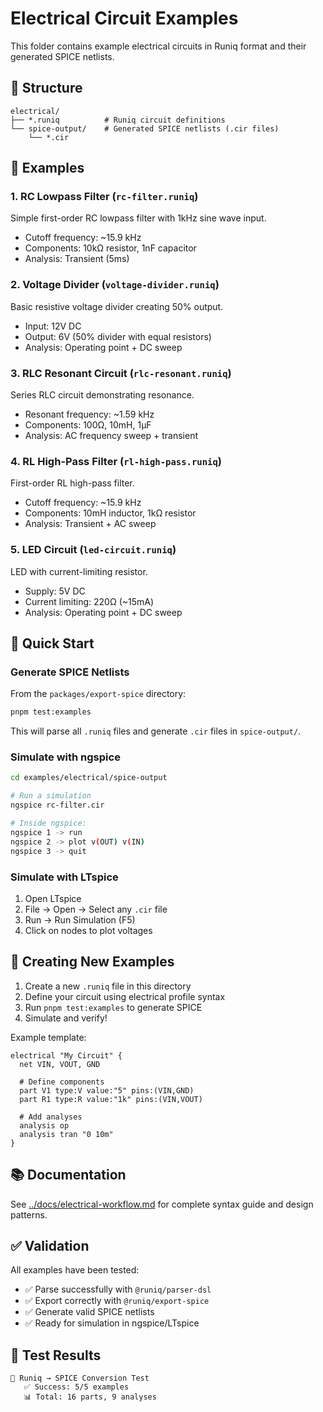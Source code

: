 # Electrical Circuit Examples

This folder contains example electrical circuits in Runiq format and their generated SPICE netlists.

## 📁 Structure

```
electrical/
├── *.runiq          # Runiq circuit definitions
└── spice-output/    # Generated SPICE netlists (.cir files)
    └── *.cir
```

## 🔌 Examples

### 1. RC Lowpass Filter (`rc-filter.runiq`)
Simple first-order RC lowpass filter with 1kHz sine wave input.
- Cutoff frequency: ~15.9 kHz
- Components: 10kΩ resistor, 1nF capacitor
- Analysis: Transient (5ms)

### 2. Voltage Divider (`voltage-divider.runiq`)
Basic resistive voltage divider creating 50% output.
- Input: 12V DC
- Output: 6V (50% divider with equal resistors)
- Analysis: Operating point + DC sweep

### 3. RLC Resonant Circuit (`rlc-resonant.runiq`)
Series RLC circuit demonstrating resonance.
- Resonant frequency: ~1.59 kHz
- Components: 100Ω, 10mH, 1µF
- Analysis: AC frequency sweep + transient

### 4. RL High-Pass Filter (`rl-high-pass.runiq`)
First-order RL high-pass filter.
- Cutoff frequency: ~15.9 kHz
- Components: 10mH inductor, 1kΩ resistor
- Analysis: Transient + AC sweep

### 5. LED Circuit (`led-circuit.runiq`)
LED with current-limiting resistor.
- Supply: 5V DC
- Current limiting: 220Ω (~15mA)
- Analysis: Operating point + DC sweep

## 🚀 Quick Start

### Generate SPICE Netlists

From the `packages/export-spice` directory:

```bash
pnpm test:examples
```

This will parse all `.runiq` files and generate `.cir` files in `spice-output/`.

### Simulate with ngspice

```bash
cd examples/electrical/spice-output

# Run a simulation
ngspice rc-filter.cir

# Inside ngspice:
ngspice 1 -> run
ngspice 2 -> plot v(OUT) v(IN)
ngspice 3 -> quit
```

### Simulate with LTspice

1. Open LTspice
2. File → Open → Select any `.cir` file
3. Run → Run Simulation (F5)
4. Click on nodes to plot voltages

## 📝 Creating New Examples

1. Create a new `.runiq` file in this directory
2. Define your circuit using electrical profile syntax
3. Run `pnpm test:examples` to generate SPICE
4. Simulate and verify!

Example template:

```runiq
electrical "My Circuit" {
  net VIN, VOUT, GND
  
  # Define components
  part V1 type:V value:"5" pins:(VIN,GND)
  part R1 type:R value:"1k" pins:(VIN,VOUT)
  
  # Add analyses
  analysis op
  analysis tran "0 10m"
}
```

## 📚 Documentation

See [../docs/electrical-workflow.md](../../docs/electrical-workflow.md) for complete syntax guide and design patterns.

## ✅ Validation

All examples have been tested:
- ✅ Parse successfully with `@runiq/parser-dsl`
- ✅ Export correctly with `@runiq/export-spice`
- ✅ Generate valid SPICE netlists
- ✅ Ready for simulation in ngspice/LTspice

## 🎯 Test Results

```
🔌 Runiq → SPICE Conversion Test
   ✅ Success: 5/5 examples
   📊 Total: 16 parts, 9 analyses
```
